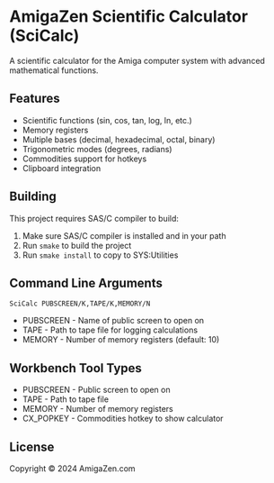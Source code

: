 # AmigaZen Scientific Calculator (SciCalc)

A scientific calculator for the Amiga computer system with advanced mathematical functions.

## Features

- Scientific functions (sin, cos, tan, log, ln, etc.)
- Memory registers
- Multiple bases (decimal, hexadecimal, octal, binary)
- Trigonometric modes (degrees, radians)
- Commodities support for hotkeys
- Clipboard integration

## Building

This project requires SAS/C compiler to build:

1. Make sure SAS/C compiler is installed and in your path
2. Run `smake` to build the project
3. Run `smake install` to copy to SYS:Utilities

## Command Line Arguments

```
SciCalc PUBSCREEN/K,TAPE/K,MEMORY/N
```

- PUBSCREEN - Name of public screen to open on
- TAPE - Path to tape file for logging calculations
- MEMORY - Number of memory registers (default: 10)

## Workbench Tool Types

- PUBSCREEN - Public screen to open on
- TAPE - Path to tape file
- MEMORY - Number of memory registers
- CX_POPKEY - Commodities hotkey to show calculator

## License

Copyright © 2024 AmigaZen.com
